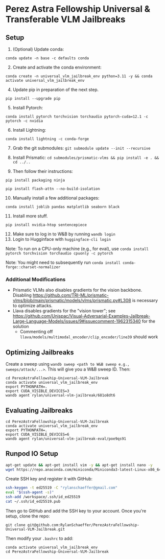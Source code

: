 # Perez Astra Fellowship Universal & Transferable VLM Jailbreaks

## Setup

1. (Optional) Update conda:

`conda update -n base -c defaults conda`

2. Create and activate the conda environment:

`conda create -n universal_vlm_jailbreak_env python=3.11 -y && conda activate universal_vlm_jailbreak_env`

4. Update pip in preparation of the next step.

`pip install --upgrade pip`

5. Install Pytorch:

`conda install pytorch torchvision torchaudio pytorch-cuda=12.1 -c pytorch -c nvidia`

6. Install Lightning:

`conda install lightning -c conda-forge`

7. Grab the git submodules: `git submodule update --init --recursive`

8. Install Prismatic: `cd submodules/prismatic-vlms && pip install -e . && cd ../..`
9. Then follow their instructions:

`pip install packaging ninja`

`pip install flash-attn --no-build-isolation`

10. Manually install a few additional packages:

`conda install joblib pandas matplotlib seaborn black`

11. Install more stuff. 

`pip install nvidia-htop sentencepiece`

12. Make sure to log in to W&B by running `wandb login`
13. Login to Hugginface with `huggingface-cli login`


Note: To run on a CPU-only machine (e.g., for eval), use `conda install pytorch torchvision torchaudio cpuonly -c pytorch`

Note: You might need to subsequently run `conda install conda-forge::charset-normalizer`

### Additional Modifications

- Prismatic VLMs also disables gradients for the vision backbone. Disabling https://github.com/TRI-ML/prismatic-vlms/blob/main/prismatic/models/vlms/prismatic.py#L308 is necessary to optimize attacks.
- Llava disables gradients for the "vision tower"; see https://github.com/Unispac/Visual-Adversarial-Examples-Jailbreak-Large-Language-Models/issues/9#issuecomment-1962315340 for the solution
  - Commenting off `llava/models/multimodal_encoder/clip_encoder/line39` should work


## Optimizing Jailbreaks

Create a sweep using `wandb sweep <path to W&B sweep e.g., sweeps/attack/...>`. This will give you a W&B sweep ID. Then:

```
cd PerezAstraFellowship-Universal-VLM-Jailbreak
conda activate universal_vlm_jailbreak_env
export PYTHONPATH=.
export CUDA_VISIBLE_DEVICES=3
wandb agent rylan/universal-vlm-jailbreak/681o8dt6
```


## Evaluating Jailbreaks

```
cd PerezAstraFellowship-Universal-VLM-Jailbreak
conda activate universal_vlm_jailbreak_env
export PYTHONPATH=.
export CUDA_VISIBLE_DEVICES=6
wandb agent rylan/universal-vlm-jailbreak-eval/poe9qs91
```


## Runpod IO Setup


```bash
apt-get update && apt-get install vim -y && apt-get install nano -y
wget https://repo.anaconda.com/miniconda/Miniconda3-latest-Linux-x86_64.sh && chmod +x Miniconda3-latest-Linux-x86_64.sh && ./Miniconda3-latest-Linux-x86_64.sh
```

Create SSH key and register it with GitHub:
```bash
ssh-keygen -t ed25519 -C "rylanschaeffer@gmail.com"
eval "$(ssh-agent -s)"
ssh-add /workspace/.ssh/id_ed25519
cat ~/.ssh/id_ed25519.pub
```

Then go to GitHub and add the SSH key to your account. Once you're setup, clone the repo:

`git clone git@github.com:RylanSchaeffer/PerezAstraFellowship-Universal-VLM-Jailbreak.git`

Then modify your `.bashrc` to add:

```
conda activate universal_vlm_jailbreak_env
cd PerezAstraFellowship-Universal-VLM-Jailbreak
```